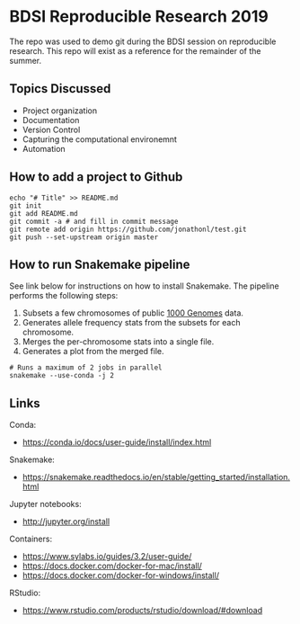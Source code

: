 # BDSI Reproducible Research 2019

The repo was used to demo git during the BDSI session on reproducible research. This repo will exist as a reference for the remainder of the summer.

## Topics Discussed

* Project organization
* Documentation
* Version Control
* Capturing the computational environemnt
* Automation

## How to add a project to Github 

```shell
echo "# Title" >> README.md
git init
git add README.md
git commit -a # and fill in commit message
git remote add origin https://github.com/jonathonl/test.git
git push --set-upstream origin master
```


## How to run Snakemake pipeline

See link below for instructions on how to install Snakemake. The pipeline performs the following steps:

1. Subsets a few chromosomes of public [1000 Genomes](http://www.internationalgenome.org/about) data.
2. Generates allele frequency stats from the subsets for each chromosome.
3. Merges the per-chromosome stats into a single file.
4. Generates a plot from the merged file.

```shell
# Runs a maximum of 2 jobs in parallel
snakemake --use-conda -j 2 
```

## Links

Conda:
*  https://conda.io/docs/user-guide/install/index.html

Snakemake:
* https://snakemake.readthedocs.io/en/stable/getting_started/installation.html

Jupyter notebooks:
* http://jupyter.org/install

Containers:
* https://www.sylabs.io/guides/3.2/user-guide/
* https://docs.docker.com/docker-for-mac/install/
* https://docs.docker.com/docker-for-windows/install/

RStudio:
* https://www.rstudio.com/products/rstudio/download/#download

